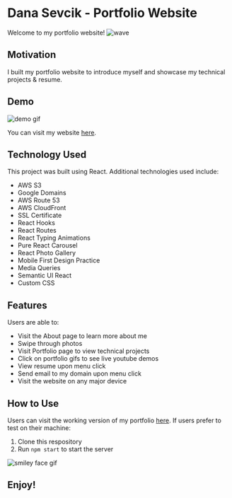 # Dana Sevcik - Portfolio Website

Welcome to my portfolio website!
![wave](https://media.giphy.com/media/Wj7lNjMNDxSmc/giphy-downsized.gif)

## Motivation

I built my portfolio website to introduce myself and showcase my technical projects & resume.

## Demo
![demo gif](https://media.giphy.com/media/l36rBMUc1x9eL1eD1b/giphy.gif)

You can visit my website [here](https://www.danasevcik.com/).

## Technology Used
This project was built using React. Additional technologies used include:
* AWS S3
* Google Domains
* AWS Route 53
* AWS CloudFront
* SSL Certificate
* React Hooks
* React Routes
* React Typing Animations
* Pure React Carousel
* React Photo Gallery
* Mobile First Design Practice
* Media Queries
* Semantic UI React
* Custom CSS

## Features
Users are able to:
* Visit the About page to learn more about me
* Swipe through photos
* Visit Portfolio page to view technical projects
* Click on portfolio gifs to see live youtube demos
* View resume upon menu click
* Send email to my domain upon menu click
* Visit the website on any major device

## How to Use
Users can visit the working version of my portfolio [here](https://www.danasevcik.com/).
If users prefer to test on their machine:
1. Clone this respository 
2. Run ```npm start``` to start the server

![smiley face gif](https://media.giphy.com/media/xTiN0E03sgnvms9Uli/giphy.gif)

## Enjoy!
